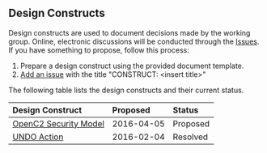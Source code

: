 ## Design Constructs

Design constructs are used to document decisions made by the working group.  Online, electronic discussions will be conducted through the [Issues](https://github.com/OpenC2-org/openc2-working-group/issues).  If you have something to propose, follow this process:

1. Prepare a design construct using the provided document template.
2. [Add an issue](https://github.com/OpenC2-org/openc2-working-group/issues/new) with the title "CONSTRUCT: \<insert title\>"

The following table lists the design constructs and their current status.

| Design Construct | Proposed   | Status   |
| :--------------- | :--------- | :------- |
| [OpenC2 Security Model](security-model.docx) | 2016-04-05 | Proposed |
| [UNDO Action](undo-action.docx)      | 2016-02-04 | Resolved |